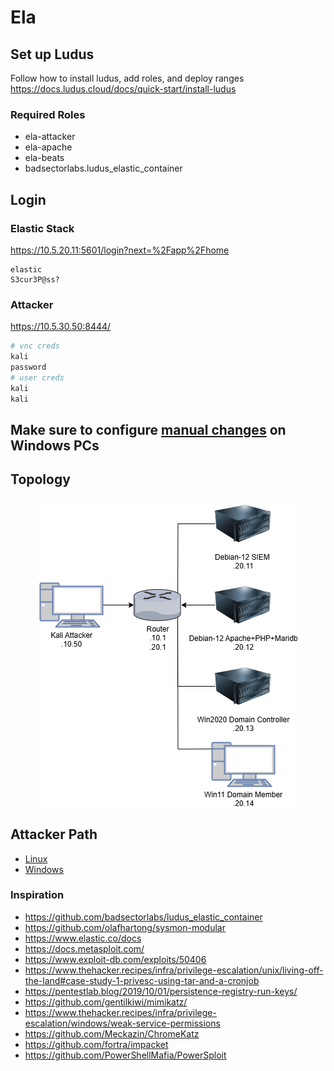 # Ela

## Set up Ludus
Follow how to install ludus, add roles, and deploy ranges
https://docs.ludus.cloud/docs/quick-start/install-ludus

### Required Roles
- ela-attacker
- ela-apache
- ela-beats
- badsectorlabs.ludus_elastic_container

## Login 
### Elastic Stack
https://10.5.20.11:5601/login?next=%2Fapp%2Fhome

```
elastic
S3cur3P@ss?
```

### Attacker 
https://10.5.30.50:8444/

```bash
# vnc creds
kali
password
# user creds
kali
kali
```

## Make sure to configure [manual changes](./changes.md) on Windows PCs

## Topology
<img src="./topology-tests/topology.png" alt="Topology" style="display: block; margin: 0 auto;" />

## Attacker Path
- [Linux](./roles/ela-attacker/files/linux/attacker.md)
- [Windows](./roles/ela-attacker/files/windows/attacker.md)

### Inspiration
- https://github.com/badsectorlabs/ludus_elastic_container
- https://github.com/olafhartong/sysmon-modular
- https://www.elastic.co/docs
- https://docs.metasploit.com/
- https://www.exploit-db.com/exploits/50406
- https://www.thehacker.recipes/infra/privilege-escalation/unix/living-off-the-land#case-study-1-privesc-using-tar-and-a-cronjob
- https://pentestlab.blog/2019/10/01/persistence-registry-run-keys/
- https://github.com/gentilkiwi/mimikatz/
- https://www.thehacker.recipes/infra/privilege-escalation/windows/weak-service-permissions
- https://github.com/Meckazin/ChromeKatz
- https://github.com/fortra/impacket
- https://github.com/PowerShellMafia/PowerSploit